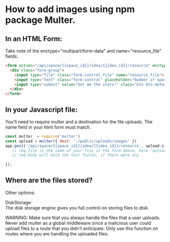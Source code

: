 # How to add images using npm package Multer.

## In an HTML Form: 
Take note of the 
enctype="multipart/form-data" and name="resource_file" fields:

```HTML
<form action="/api/space/{{space_id}}/idea/{{idea_id}}/resource" enctype="multipart/form-data" method="post">
  <div class="form-group">
    <input type="file" class="form-control-file" name="resource_file">
    <input type="text" class="form-control" placeholder="Number of speakers" name="nspeakers">
    <input type="submit" value="Get me the stats!" class="btn btn-default">            
  </div>
</form>
```
## In your Javascript file:
You'll need to require multer and a destination for the file uploads. The name field in your html form must match. 
```js
const multer  = require('multer')
const upload = multer({ dest: './public/uploads/images' })
app.post('/api/space/{{space_id}}/idea/{{idea_id}}/resource', upload.single('resource_file'), function (req, res) {
   // req.file is the name of your file in the form above, here 'uploaded_file'
   // req.body will hold the text fields, if there were any 
 
});
```

## Where are the files stored?
 
Other options:<br>

DiskStorage:<br>
The disk storage engine gives you full control on storing files to disk.

WARNING: Make sure that you always handle the files that a user uploads. Never add multer as a global middleware since a malicious user could upload files to a route that you didn’t anticipate. Only use this function on routes where you are handling the uploaded files.

